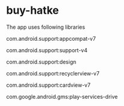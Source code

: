 # buy-hatke

The app uses following libraries

com.android.support:appcompat-v7

com.android.support:support-v4

com.android.support:design

com.android.support:recyclerview-v7

com.android.support:cardview-v7

com.google.android.gms:play-services-drive

